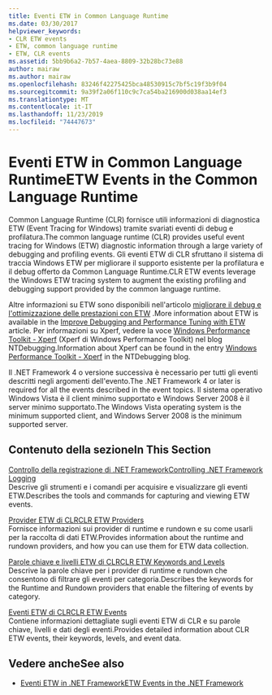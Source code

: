 ```yaml
---
title: Eventi ETW in Common Language Runtime
ms.date: 03/30/2017
helpviewer_keywords:
- CLR ETW events
- ETW, common language runtime
- ETW, CLR events
ms.assetid: 5bb9b6a2-7b57-4aea-8809-32b28bc73e88
author: mairaw
ms.author: mairaw
ms.openlocfilehash: 83246f42275425bca48530915c7bf5c19f3b9f04
ms.sourcegitcommit: 9a39f2a06f110c9c7ca54ba216900d038aa14ef3
ms.translationtype: MT
ms.contentlocale: it-IT
ms.lasthandoff: 11/23/2019
ms.locfileid: "74447673"
---
```

# <a name="etw-events-in-the-common-language-runtime"></a><span data-ttu-id="0d7dc-102">Eventi ETW in Common Language Runtime</span><span class="sxs-lookup"><span data-stu-id="0d7dc-102">ETW Events in the Common Language Runtime</span></span>
<span data-ttu-id="0d7dc-103">Common Language Runtime (CLR) fornisce utili informazioni di diagnostica ETW (Event Tracing for Windows) tramite svariati eventi di debug e profilatura.</span><span class="sxs-lookup"><span data-stu-id="0d7dc-103">The common language runtime (CLR) provides useful event tracing for Windows (ETW) diagnostic information through a large variety of debugging and profiling events.</span></span> <span data-ttu-id="0d7dc-104">Gli eventi ETW di CLR sfruttano il sistema di traccia Windows ETW per migliorare il supporto esistente per la profilatura e il debug offerto da Common Language Runtime.</span><span class="sxs-lookup"><span data-stu-id="0d7dc-104">CLR ETW events leverage the Windows ETW tracing system to augment the existing profiling and debugging support provided by the common language runtime.</span></span>  
  
 <span data-ttu-id="0d7dc-105">Altre informazioni su ETW sono disponibili nell'articolo [migliorare il debug e l'ottimizzazione delle prestazioni con ETW](https://docs.microsoft.com/archive/msdn-magazine/2007/april/event-tracing-improve-debugging-and-performance-tuning-with-etw) .</span><span class="sxs-lookup"><span data-stu-id="0d7dc-105">More information about ETW is available in the [Improve Debugging and Performance Tuning with ETW](https://docs.microsoft.com/archive/msdn-magazine/2007/april/event-tracing-improve-debugging-and-performance-tuning-with-etw) article.</span></span> <span data-ttu-id="0d7dc-106">Per informazioni su Xperf, vedere la voce [Windows Performance Toolkit - Xperf](https://blogs.msdn.microsoft.com/ntdebugging/2008/04/03/windows-performance-toolkit-xperf/) (Xperf di Windows Performance Toolkit) nel blog NTDebugging.</span><span class="sxs-lookup"><span data-stu-id="0d7dc-106">Information about Xperf can be found in the entry [Windows Performance Toolkit - Xperf](https://blogs.msdn.microsoft.com/ntdebugging/2008/04/03/windows-performance-toolkit-xperf/) in the NTDebugging blog.</span></span>  
  
 <span data-ttu-id="0d7dc-107">Il .NET Framework 4 o versione successiva è necessario per tutti gli eventi descritti negli argomenti dell'evento.</span><span class="sxs-lookup"><span data-stu-id="0d7dc-107">The .NET Framework 4 or later is required for all the events described in the event topics.</span></span> <span data-ttu-id="0d7dc-108">Il sistema operativo Windows Vista è il client minimo supportato e Windows Server 2008 è il server minimo supportato.</span><span class="sxs-lookup"><span data-stu-id="0d7dc-108">The Windows Vista operating system is the minimum supported client, and Windows Server 2008 is the minimum supported server.</span></span>  
  
## <a name="in-this-section"></a><span data-ttu-id="0d7dc-109">Contenuto della sezione</span><span class="sxs-lookup"><span data-stu-id="0d7dc-109">In This Section</span></span>  
 [<span data-ttu-id="0d7dc-110">Controllo della registrazione di .NET Framework</span><span class="sxs-lookup"><span data-stu-id="0d7dc-110">Controlling .NET Framework Logging</span></span>](controlling-logging.md)  
 <span data-ttu-id="0d7dc-111">Descrive gli strumenti e i comandi per acquisire e visualizzare gli eventi ETW.</span><span class="sxs-lookup"><span data-stu-id="0d7dc-111">Describes the tools and commands for capturing and viewing ETW events.</span></span>  
  
 [<span data-ttu-id="0d7dc-112">Provider ETW di CLR</span><span class="sxs-lookup"><span data-stu-id="0d7dc-112">CLR ETW Providers</span></span>](clr-etw-providers.md)  
 <span data-ttu-id="0d7dc-113">Fornisce informazioni sui provider di runtime e rundown e su come usarli per la raccolta di dati ETW.</span><span class="sxs-lookup"><span data-stu-id="0d7dc-113">Provides information about the runtime and rundown providers, and how you can use them for ETW data collection.</span></span>  
  
 [<span data-ttu-id="0d7dc-114">Parole chiave e livelli ETW di CLR</span><span class="sxs-lookup"><span data-stu-id="0d7dc-114">CLR ETW Keywords and Levels</span></span>](clr-etw-keywords-and-levels.md)  
 <span data-ttu-id="0d7dc-115">Descrive la parole chiave per i provider di runtime e rundown che consentono di filtrare gli eventi per categoria.</span><span class="sxs-lookup"><span data-stu-id="0d7dc-115">Describes the keywords for the Runtime and Rundown providers that enable the filtering of events by category.</span></span>  
  
 [<span data-ttu-id="0d7dc-116">Eventi ETW di CLR</span><span class="sxs-lookup"><span data-stu-id="0d7dc-116">CLR ETW Events</span></span>](clr-etw-events.md)  
 <span data-ttu-id="0d7dc-117">Contiene informazioni dettagliate sugli eventi ETW di CLR e su parole chiave, livelli e dati degli eventi.</span><span class="sxs-lookup"><span data-stu-id="0d7dc-117">Provides detailed information about CLR ETW events, their keywords, levels, and event data.</span></span>  
  
## <a name="see-also"></a><span data-ttu-id="0d7dc-118">Vedere anche</span><span class="sxs-lookup"><span data-stu-id="0d7dc-118">See also</span></span>

- [<span data-ttu-id="0d7dc-119">Eventi ETW in .NET Framework</span><span class="sxs-lookup"><span data-stu-id="0d7dc-119">ETW Events in the .NET Framework</span></span>](etw-events.md)
